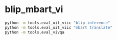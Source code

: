 # blip_mbart_vi

```bash
python -m tools.eval_uit_viic "blip inference"
python -m tools.eval_uit_viic "mbart translate"
python -m tools.eval_vivqa
```